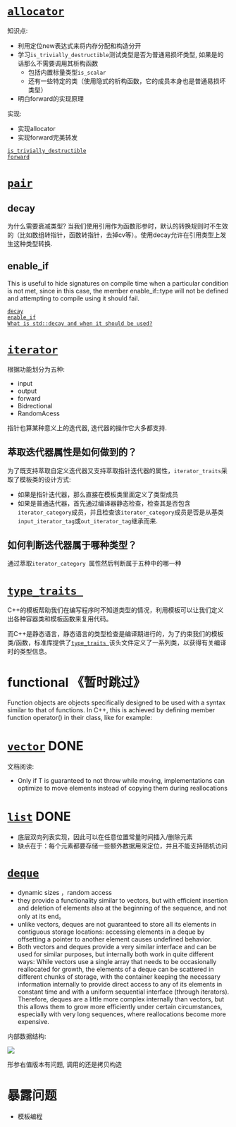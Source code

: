 #  [`allocator`](http://www.cplusplus.com/reference/memory/allocator/?kw=allocator)

知识点:

- 利用定位new表达式来将内存分配和构造分开
- 学习`is_trivially_destructible`测试类型是否为普通易损坏类型, 如果是的话那么不需要调用其析构函数
    - 包括内置标量类型`is_scalar`
    - 还有一些特定的类（使用隐式的析构函数，它的成员本身也是普通易损坏类型）
- 明白forward的实现原理

实现:

- 实现allocator
- 实现forward完美转发


[`is_trivially_destructible`](http://www.cplusplus.com/reference/type_traits/is_trivially_destructible/?kw=is_trivially_destructible)<br>
[`forward`](http://www.cplusplus.com/reference/utility/forward/?kw=forward)<br>

#  [`pair`](http://www.cplusplus.com/reference/utility/pair/)

## decay

为什么需要衰减类型? 
当我们使用引用作为函数形参时，默认的转换规则时不生效的（比如数组转指针，函数转指针，去掉cv等）。使用decay允许在引用类型上发生这种类型转换. 

## enable_if

This is useful to hide signatures on compile time when a particular condition is not met, since in this case, the member enable_if::type will not be defined and attempting to compile using it should fail.



[`decay`](http://www.cplusplus.com/reference/type_traits/decay/)<br>
[`enable_if`](http://www.cplusplus.com/reference/type_traits/enable_if/?kw=enable_if)<br>
[`What is std::decay and when it should be used?`](https://www.it1352.com/460505.html)<br>



# [`iterator`](http://www.cplusplus.com/reference/iterator/)



根据功能划分为五种:
- input
- output
- forward
- Bidrectional
- RandomAcess

指针也算某种意义上的迭代器, 迭代器的操作它大多都支持.


## 萃取迭代器属性是如何做到的？

为了既支持萃取自定义迭代器又支持萃取指针迭代器的属性，`iterator_traits`采取了模板类的设计方式:

- 如果是指针迭代器，那么直接在模板类里面定义了类型成员
- 如果是普通迭代器，首先通过编译器静态检查，检查其是否包含`iterator_category`成员，并且检查该`iterator_category`成员是否是从基类`input_iterator_tag`或`out_iterator_tag`继承而来.



## 如何判断迭代器属于哪种类型？

通过萃取`iterator_category `属性然后判断属于五种中的哪一种





# [`type_traits `](https://www.cplusplus.com/reference/type_traits/)

C++的模板帮助我们在编写程序时不知道类型的情况，利用模板可以让我们定义出各种容器类和模板函数来复用代码。

而C++是静态语言，静态语言的类型检查是编译期进行的，为了约束我们的模板类/函数，标准库提供了[`type_traits `](https://www.cplusplus.com/reference/type_traits/)该头文件定义了一系列类，以获得有关编译时的类型信息。




# functional 《暂时跳过》

Function objects are objects specifically designed to be used with a syntax similar to that of functions. In C++, this is achieved by defining member function operator() in their class, like for example:

# [`vector`](https://www.cplusplus.com/reference/vector/vector/?kw=vector) DONE

文档阅读:

- Only if T is guaranteed to not throw while moving, implementations can optimize to move elements instead of copying them during reallocations


# [`list`](http://www.cplusplus.com/reference/list/list/?kw=list) DONE

- 底层双向列表实现，因此可以在任意位置常量时间插入/删除元素
- 缺点在于：每个元素都要存储一些额外数据用来定位，并且不能支持随机访问


# [`deque`](http://www.cplusplus.com/reference/deque/deque/?kw=deque)

- dynamic sizes ，random access
- they provide a functionality similar to vectors, but with efficient insertion and deletion of elements also at the beginning of the sequence, and not only at its end。
- unlike vectors, deques are not guaranteed to store all its elements in contiguous storage locations: accessing elements in a deque by offsetting a pointer to another element causes undefined behavior.
- Both vectors and deques provide a very similar interface and can be used for similar purposes, but internally both work in quite different ways: While vectors use a single array that needs to be occasionally reallocated for growth, the elements of a deque can be scattered in different chunks of storage, with the container keeping the necessary information internally to provide direct access to any of its elements in constant time and with a uniform sequential interface (through iterators). Therefore, deques are a little more complex internally than vectors, but this allows them to grow more efficiently under certain circumstances, especially with very long sequences, where reallocations become more expensive.



内部数据结构:

![](http://c.biancheng.net/uploads/allimg/191213/2-19121316430U40.gif)

形参右值版本有问题, 调用的还是拷贝构造


# 暴露问题

- 模板编程
